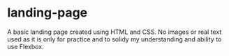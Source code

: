 # landing-page

A basic landing page created using HTML and CSS. No images or real text used as it is only for practice and to solidy my understanding and ability to use Flexbox.